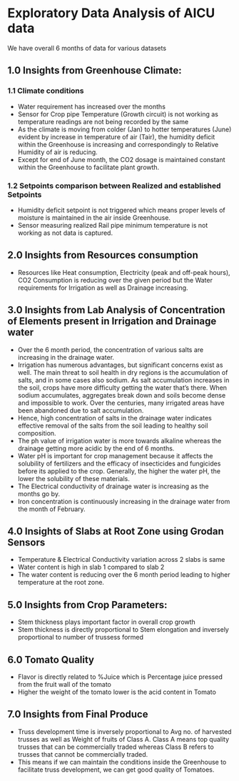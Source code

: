 # Exploratory Data Analysis of AICU data

We have overall 6 months of data for various datasets

## 1.0 Insights from Greenhouse Climate:
### 1.1 Climate conditions
-	Water requirement has increased over the months
-	Sensor for Crop pipe Temperature (Growth circuit) is not working as temperature readings are not being recorded by the same
-	As the climate is moving from colder (Jan) to hotter temperatures (June) evident by increase in temperature of air (Tair), the humidity deficit within the Greenhouse is increasing and correspondingly to Relative Humidity of air is reducing.
-	Except for end of June month, the CO2 dosage is maintained constant within the Greenhouse to facilitate plant growth.
### 1.2 Setpoints comparison between Realized and established Setpoints
-	Humidity deficit setpoint is not triggered which means proper levels of moisture is maintained in the air inside Greenhouse.
-	Sensor measuring realized Rail pipe minimum temperature is not working as not data is captured.
## 2.0 Insights from Resources consumption
-	Resources like Heat consumption, Electricity (peak and off-peak hours), CO2 Consumption is reducing over the given period but the Water requirements for Irrigation as well as Drainage increasing.
## 3.0 Insights from Lab Analysis of Concentration of Elements present in Irrigation and Drainage water
-	Over the 6 month period, the concentration of various salts are increasing in the drainage water.
-	Irrigation has numerous advantages, but significant concerns exist as well. The main threat to soil health in dry regions is the accumulation of salts, and in some cases also sodium. As salt accumulation increases in the soil, crops have more difficulty getting the water that’s there. When sodium accumulates, aggregates break down and soils become dense and impossible to work. Over the centuries, many irrigated areas have been abandoned due to salt accumulation.
-	Hence, high concentration of salts in the drainage water indicates effective removal of the salts from the soil leading to healthy soil composition.
-	The ph value of irrigation water is more towards alkaline whereas the drainage getting more acidic by the end of 6 months.
-	Water pH is important for crop management because it affects the solubility of fertilizers and the efficacy of insecticides and fungicides before its applied to the crop. Generally, the higher the water pH, the lower the solubility of these materials. 
-	The Electrical conductivity of drainage water is increasing as the months go by.
-	Iron concentration is continuously increasing in the drainage water from the month of February. 
## 4.0 Insights of Slabs at Root Zone using Grodan Sensors
-	Temperature & Electrical Conductivity variation across 2 slabs is same
-	Water content is high in slab 1 compared to slab 2
-	The water content is reducing over the 6 month period leading to higher temperature at the root zone.
## 5.0 Insights from Crop Parameters:

- Stem thickness plays important factor in overall crop growth
- Stem thickness is directly proportional to Stem elongation and inversely proportional to number of trussess formed


## 6.0 Tomato Quality 
-	Flavor is directly related to %Juice which is Percentage juice pressed from the fruit wall of the tomato
-	Higher the weight of the tomato lower is the acid content in Tomato


## 7.0 Insights from Final Produce
-	Truss development time is inversely proportional to Avg no. of harvested trusses as well as Weight of fruits of Class A. Class A means top quality trusses that can be commercially traded whereas Class B refers to trusses that cannot be commercially traded.
-	This means if we can maintain the conditions inside the Greenhouse to facilitate truss development, we can get good quality of Tomatoes.
